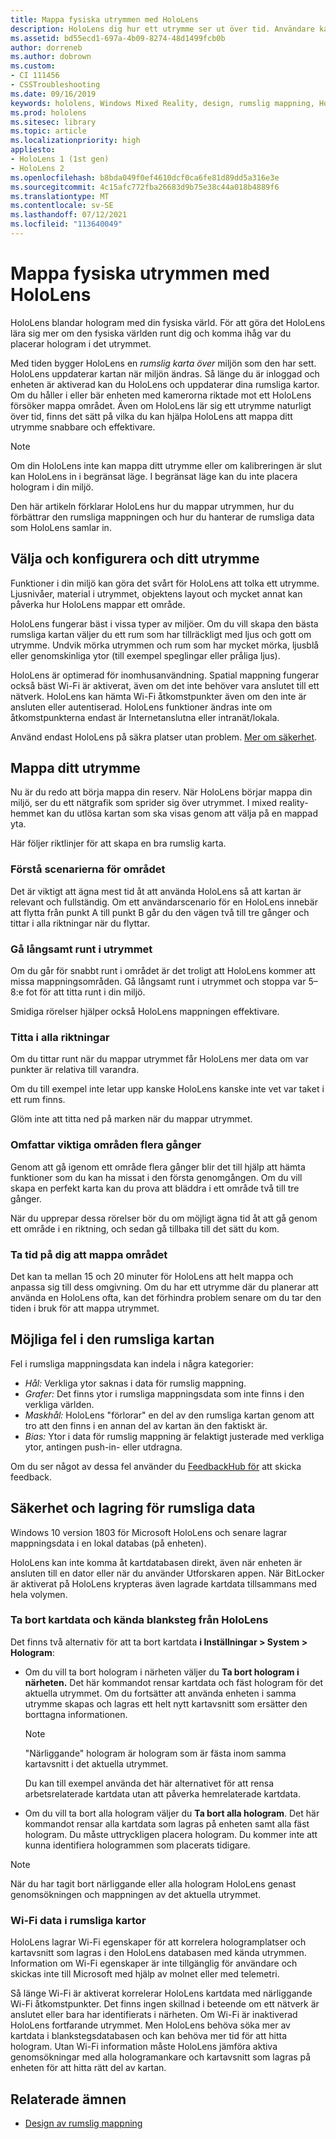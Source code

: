 ```yaml
---
title: Mappa fysiska utrymmen med HoloLens
description: HoloLens dig hur ett utrymme ser ut över tid. Användare kan underlätta den här processen genom att flytta HoloLens på vissa sätt genom utrymmet.
ms.assetid: bd55ecd1-697a-4b09-8274-48d1499fcb0b
author: dorreneb
ms.author: dobrown
ms.custom:
- CI 111456
- CSSTroubleshooting
ms.date: 09/16/2019
keywords: hololens, Windows Mixed Reality, design, rumslig mappning, HoloLens, ytrekonstruktion, nät, huvudspårning, mappning
ms.prod: hololens
ms.sitesec: library
ms.topic: article
ms.localizationpriority: high
appliesto:
- HoloLens 1 (1st gen)
- HoloLens 2
ms.openlocfilehash: b8bda049f0ef4610dcf0ca6fe81d89dd5a316e3e
ms.sourcegitcommit: 4c15afc772fba26683d9b75e38c44a018b4889f6
ms.translationtype: MT
ms.contentlocale: sv-SE
ms.lasthandoff: 07/12/2021
ms.locfileid: "113640049"
---
```

# <a name="map-physical-spaces-with-hololens"></a>Mappa fysiska utrymmen med HoloLens

HoloLens blandar hologram med din fysiska värld. För att göra det HoloLens lära sig mer om den fysiska världen runt dig och komma ihåg var du placerar hologram i det utrymmet.

Med tiden bygger HoloLens en *rumslig karta över* miljön som den har sett.  HoloLens uppdaterar kartan när miljön ändras. Så länge du är inloggad och enheten är aktiverad kan du HoloLens och uppdaterar dina rumsliga kartor. Om du håller i eller bär enheten med kamerorna riktade mot ett HoloLens försöker mappa området. Även om HoloLens lär sig ett utrymme naturligt över tid, finns det sätt på vilka du kan hjälpa HoloLens att mappa ditt utrymme snabbare och effektivare.  

> [!NOTE]
> Om din HoloLens inte kan mappa ditt utrymme eller om kalibreringen är slut kan HoloLens in i begränsat läge. I begränsat läge kan du inte placera hologram i din miljö.

Den här artikeln förklarar HoloLens hur du mappar utrymmen, hur du förbättrar den rumsliga mappningen och hur du hanterar de rumsliga data som HoloLens samlar in.

## <a name="choosing-and-setting-up-and-your-space"></a>Välja och konfigurera och ditt utrymme

Funktioner i din miljö kan göra det svårt för HoloLens att tolka ett utrymme. Ljusnivåer, material i utrymmet, objektens layout och mycket annat kan påverka hur HoloLens mappar ett område.

HoloLens fungerar bäst i vissa typer av miljöer. Om du vill skapa den bästa rumsliga kartan väljer du ett rum som har tillräckligt med ljus och gott om utrymme. Undvik mörka utrymmen och rum som har mycket mörka, ljusblå eller genomskinliga ytor (till exempel speglingar eller pråliga ljus).

HoloLens är optimerad för inomhusanvändning. Spatial mappning fungerar också bäst Wi-Fi är aktiverat, även om det inte behöver vara anslutet till ett nätverk. HoloLens kan hämta Wi-Fi åtkomstpunkter även om den inte är ansluten eller autentiserad. HoloLens funktioner ändras inte om åtkomstpunkterna endast är Internetanslutna eller intranät/lokala.

Använd endast HoloLens på säkra platser utan problem. [Mer om säkerhet](https://support.microsoft.com/help/4023454/safety-information).

## <a name="mapping-your-space"></a>Mappa ditt utrymme

Nu är du redo att börja mappa din reserv.  När HoloLens börjar mappa din miljö, ser du ett nätgrafik som sprider sig över utrymmet.  I mixed reality-hemmet kan du utlösa kartan som ska visas genom att välja på en mappad yta.

Här följer riktlinjer för att skapa en bra rumslig karta.

### <a name="understand-the-scenarios-for-the-area"></a>Förstå scenarierna för området

Det är viktigt att ägna mest tid åt att använda HoloLens så att kartan är relevant och fullständig. Om ett användarscenario för en HoloLens innebär att flytta från punkt A till punkt B går du den vägen två till tre gånger och tittar i alla riktningar när du flyttar.  

### <a name="walk-slowly-around-the-space"></a>Gå långsamt runt i utrymmet

Om du går för snabbt runt i området är det troligt att HoloLens kommer att missa mappningsområden. Gå långsamt runt i utrymmet och stoppa var 5–8:e fot för att titta runt i din miljö.  

Smidiga rörelser hjälper också HoloLens mappningen effektivare.

### <a name="look-in-all-directions"></a>Titta i alla riktningar

Om du tittar runt när du mappar utrymmet får HoloLens mer data om var punkter är relativa till varandra.  

Om du till exempel inte letar upp kanske HoloLens kanske inte vet var taket i ett rum finns.  

Glöm inte att titta ned på marken när du mappar utrymmet.

### <a name="cover-key-areas-multiple-times"></a>Omfattar viktiga områden flera gånger

Genom att gå igenom ett område flera gånger blir det till hjälp att hämta funktioner som du kan ha missat i den första genomgången. Om du vill skapa en perfekt karta kan du prova att bläddra i ett område två till tre gånger.

När du upprepar dessa rörelser bör du om möjligt ägna tid åt att gå genom ett område i en riktning, och sedan gå tillbaka till det sätt du kom.

### <a name="take-your-time-mapping-the-area"></a>Ta tid på dig att mappa området

Det kan ta mellan 15 och 20 minuter för HoloLens att helt mappa och anpassa sig till dess omgivning. Om du har ett utrymme där du planerar att använda en HoloLens ofta, kan det förhindra problem senare om du tar den tiden i bruk för att mappa utrymmet.  

## <a name="possible-errors-in-the-spatial-map"></a>Möjliga fel i den rumsliga kartan

Fel i rumsliga mappningsdata kan indela i några kategorier:

- *Hål:* Verkliga ytor saknas i data för rumslig mappning.
- *Grafer:* Det finns ytor i rumsliga mappningsdata som inte finns i den verkliga världen.
- *Maskhål:* HoloLens "förlorar" en del av den rumsliga kartan genom att tro att den finns i en annan del av kartan än den faktiskt är.
- *Bias:* Ytor i data för rumslig mappning är felaktigt justerade med verkliga ytor, antingen push-in- eller utdragna.

Om du ser något av dessa fel använder du [FeedbackHub för](hololens-feedback.md) att skicka feedback.

## <a name="security-and-storage-for-spatial-data"></a>Säkerhet och lagring för rumsliga data

Windows 10 version 1803 för Microsoft HoloLens och senare lagrar mappningsdata i en lokal databas (på enheten).

HoloLens kan inte komma åt kartdatabasen direkt, även när enheten är ansluten till en dator eller när du använder Utforskaren appen. När BitLocker är aktiverat på HoloLens krypteras även lagrade kartdata tillsammans med hela volymen.

### <a name="remove-map-data-and-known-spaces-from-hololens"></a>Ta bort kartdata och kända blanksteg från HoloLens

Det finns två alternativ för att ta bort kartdata **i Inställningar > System > Hologram**:

- Om du vill ta bort hologram i närheten väljer du **Ta bort hologram i närheten.** Det här kommandot rensar kartdata och fäst hologram för det aktuella utrymmet. Om du fortsätter att använda enheten i samma utrymme skapas och lagras ett helt nytt kartavsnitt som ersätter den borttagna informationen.

   > [!NOTE]
   > "Närliggande" hologram är hologram som är fästa inom samma kartavsnitt i det aktuella utrymmet.

   Du kan till exempel använda det här alternativet för att rensa arbetsrelaterade kartdata utan att påverka hemrelaterade kartdata.

- Om du vill ta bort alla hologram väljer du **Ta bort alla hologram**. Det här kommandot rensar alla kartdata som lagras på enheten samt alla fäst hologram. Du måste uttryckligen placera hologram. Du kommer inte att kunna identifiera hologrammen som placerats tidigare.

> [!NOTE]
> När du har tagit bort närliggande eller alla hologram HoloLens genast genomsökningen och mappningen av det aktuella utrymmet.

### <a name="wi-fi-data-in-spatial-maps"></a>Wi-Fi data i rumsliga kartor

HoloLens lagrar Wi-Fi egenskaper för att korrelera hologramplatser och kartavsnitt som lagras i den HoloLens databasen med kända utrymmen. Information om Wi-Fi egenskaper är inte tillgänglig för användare och skickas inte till Microsoft med hjälp av molnet eller med telemetri.

Så länge Wi-Fi är aktiverat korrelerar HoloLens kartdata med närliggande Wi-Fi åtkomstpunkter. Det finns ingen skillnad i beteende om ett nätverk är anslutet eller bara har identifierats i närheten. Om Wi-Fi är inaktiverad HoloLens fortfarande utrymmet. Men HoloLens behöva söka mer av kartdata i blankstegsdatabasen och kan behöva mer tid för att hitta hologram. Utan Wi-Fi information måste HoloLens jämföra aktiva genomsökningar med alla hologramankare och kartavsnitt som lagras på enheten för att hitta rätt del av kartan.

## <a name="related-topics"></a>Relaterade ämnen

- [Design av rumslig mappning](/windows/mixed-reality/spatial-mapping)
